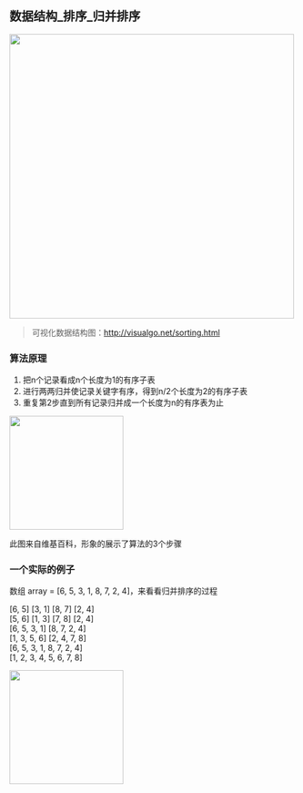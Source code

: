 ## 数据结构\_排序_归并排序

<img src="https://raw.githubusercontent.com/arkulo56/thought/master/images/datastruct/sort_merge_3.png" width="500" />

> 可视化数据结构图：http://visualgo.net/sorting.html

### 算法原理

1. 把n个记录看成n个长度为1的有序子表
2. 进行两两归并使记录关键字有序，得到n/2个长度为2的有序子表
3. 重复第2步直到所有记录归并成一个长度为n的有序表为止


<img src="https://raw.githubusercontent.com/arkulo56/thought/master/images/datastruct/sort_merge_1.gif" width="200" />

此图来自维基百科，形象的展示了算法的3个步骤


### 一个实际的例子

数组 array = [6, 5, 3, 1, 8, 7, 2, 4]，来看看归并排序的过程

[6, 5]  [3, 1]  [8, 7]  [2, 4]     
[5, 6]  [1, 3]  [7, 8]  [2, 4]         
[6, 5, 3, 1]  [8, 7, 2, 4]         
[1, 3, 5, 6]  [2, 4, 7, 8]     
[6, 5, 3, 1, 8, 7, 2, 4]       
[1, 2, 3, 4, 5, 6, 7, 8]


 
<img src="https://raw.githubusercontent.com/arkulo56/thought/master/images/datastruct/sort_merge_2.gif" width="200" />
 

